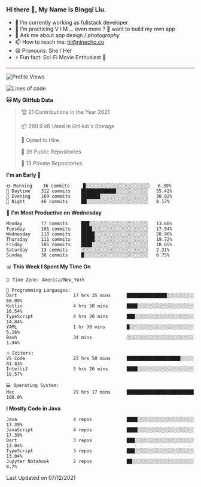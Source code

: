 ### Hi there 👋, My Name is Bingqi Liu.

- 🔭 I’m currently working as fullstack developer
- 🌱 I’m practicing V I M ... even more ? 🤨 want to build my own app
- 💬 Ask me about app design / *photography*
- 📫 How to reach me: hi@ninecho.co
- 😄 Pronouns: She / Her
- ⚡ Fun fact: Sci-Fi Movie Enthusiast 🚀

---

<!--START_SECTION:waka-->
![Profile Views](http://img.shields.io/badge/Profile%20Views-0-blue)

![Lines of code](https://img.shields.io/badge/From%20Hello%20World%20I%27ve%20Written-796%20Thousand%20lines%20of%20code-blue)

**🐱 My GitHub Data** 

> 🏆 21 Contributions in the Year 2021
 > 
> 📦 280.9 kB Used in GitHub's Storage 
 > 
> 💼 Opted to Hire
 > 
> 📜 26 Public Repositories 
 > 
> 🔑 13 Private Repositories  
 > 
**I'm an Early 🐤** 

```text
🌞 Morning    36 commits     █░░░░░░░░░░░░░░░░░░░░░░░░   6.39% 
🌆 Daytime    312 commits    █████████████░░░░░░░░░░░░   55.42% 
🌃 Evening    169 commits    ███████░░░░░░░░░░░░░░░░░░   30.02% 
🌙 Night      46 commits     ██░░░░░░░░░░░░░░░░░░░░░░░   8.17%

```
📅 **I'm Most Productive on Wednesday** 

```text
Monday       77 commits     ███░░░░░░░░░░░░░░░░░░░░░░   13.68% 
Tuesday      101 commits    ████░░░░░░░░░░░░░░░░░░░░░   17.94% 
Wednesday    118 commits    █████░░░░░░░░░░░░░░░░░░░░   20.96% 
Thursday     111 commits    █████░░░░░░░░░░░░░░░░░░░░   19.72% 
Friday       105 commits    ████░░░░░░░░░░░░░░░░░░░░░   18.65% 
Saturday     13 commits     ░░░░░░░░░░░░░░░░░░░░░░░░░   2.31% 
Sunday       38 commits     █░░░░░░░░░░░░░░░░░░░░░░░░   6.75%

```


📊 **This Week I Spent My Time On** 

```text
⌚︎ Time Zone: America/New_York

💬 Programming Languages: 
Dart                     17 hrs 35 mins      ███████████████░░░░░░░░░░   60.09% 
Kotlin                   4 hrs 50 mins       ████░░░░░░░░░░░░░░░░░░░░░   16.54% 
TypeScript               4 hrs 20 mins       ███░░░░░░░░░░░░░░░░░░░░░░   14.84% 
YAML                     1 hr 30 mins        █░░░░░░░░░░░░░░░░░░░░░░░░   5.16% 
Bash                     34 mins             ░░░░░░░░░░░░░░░░░░░░░░░░░   1.94%

🔥 Editors: 
VS Code                  23 hrs 50 mins      ████████████████████░░░░░   81.43% 
IntelliJ                 5 hrs 26 mins       ████░░░░░░░░░░░░░░░░░░░░░   18.57%

💻 Operating System: 
Mac                      29 hrs 17 mins      █████████████████████████   100.0%

```

**I Mostly Code in Java** 

```text
Java                     4 repos             ████░░░░░░░░░░░░░░░░░░░░░   17.39% 
JavaScript               4 repos             ████░░░░░░░░░░░░░░░░░░░░░   17.39% 
Dart                     3 repos             ███░░░░░░░░░░░░░░░░░░░░░░   13.04% 
TypeScript               3 repos             ███░░░░░░░░░░░░░░░░░░░░░░   13.04% 
Jupyter Notebook         2 repos             ██░░░░░░░░░░░░░░░░░░░░░░░   8.7%

```



 Last Updated on 07/12/2021
<!--END_SECTION:waka-->
